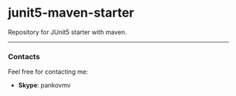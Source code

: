 # junit5-maven-starter

Repository for JUnit5 starter with maven.


---

### Contacts
Feel free for contacting me:
- **Skype**: pankovmv